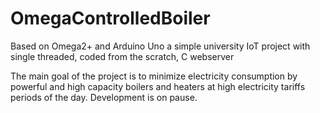 # OmegaControlledBoiler
Based on Omega2+ and Arduino Uno a simple university IoT project with single threaded, coded from the scratch, C webserver

The main goal of the project is to minimize electricity consumption by powerful and high capacity boilers and heaters at high electricity tariffs periods of the day.
Development is on pause.
